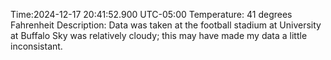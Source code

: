 Time:2024-12-17 20:41:52.900 UTC-05:00
Temperature: 41 degrees Fahrenheit
Description: Data was taken at the football stadium at University at Buffalo
Sky was relatively cloudy; this may have made my data a little inconsistant.
